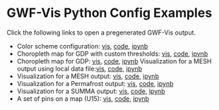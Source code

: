 # GWF-Vis Python Config Examples

Click the following links to open a pregenerated GWF-Vis output.

 
- Color scheme configuration: [vis](https://vga-team.github.io/app/?configUrl=/gwf-vis-examples/color_config.vgaconf), [code](https://vga-team.github.io/gwf-vis_examples/color_config.html), [ipynb](https://vga-team.github.io/gwf-vis_examples/color_config.ipynb)
- Choropleth map for GDP with custom thresholds: [vis](https://vga-team.github.io/app/?configUrl=/gwf-vis-examples/gdp_thresholds.vgaconf), [code](https://vga-team.github.io/gwf-vis_examples/gdp_thresholds.html), [ipynb](https://vga-team.github.io/gwf-vis_examples/gdp_thresholds.ipynb)
- Choropleth map for GDP: [vis](https://vga-team.github.io/app/?configUrl=/gwf-vis-examples/gdp.vgaconf), [code](https://vga-team.github.io/gwf-vis_examples/gdp.html), [ipynb](https://vga-team.github.io/gwf-vis_examples/gdp.ipynb)
  Visualization for a MESH output using local data file:[vis](https://vga-team.github.io/app/?configUrl=/gwf-vis-examples/mesh_local_file.vgaconf), [code](https://vga-team.github.io/gwf-vis_examples/mesh_local_file.html), [ipynb](https://vga-team.github.io/gwf-vis_examples/mesh_local_file.ipynb)
- Visualization for a MESH output: [vis](https://vga-team.github.io/app/?configUrl=/gwf-vis-examples/mesh.vgaconf), [code](https://vga-team.github.io/gwf-vis_examples/mesh.html), [ipynb](https://vga-team.github.io/gwf-vis_examples/mesh.ipynb)
- Visualization for a Permafrost output: [vis](https://vga-team.github.io/app/?configUrl=/gwf-vis-examples/permafrost.vgaconf), [code](https://vga-team.github.io/gwf-vis_examples/permafrost.html), [ipynb](https://vga-team.github.io/gwf-vis_examples/permafrost.ipynb)
- Visualization for a SUMMA output: [vis](https://vga-team.github.io/app/?configUrl=/gwf-vis-examples/summa.vgaconf), [code](https://vga-team.github.io/gwf-vis_examples/summa.html), [ipynb](https://vga-team.github.io/gwf-vis_examples/summa.ipynb)
- A set of pins on a map (U15): [vis](https://vga-team.github.io/app/?configUrl=/gwf-vis-examples/u15.vgaconf), [code](https://vga-team.github.io/gwf-vis_examples/u15.html), [ipynb](https://vga-team.github.io/gwf-vis_examples/u15.ipynb)

